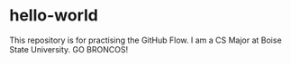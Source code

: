 # hello-world
This repository is for practising the GitHub Flow.
I am a CS Major at Boise State University. GO BRONCOS!
